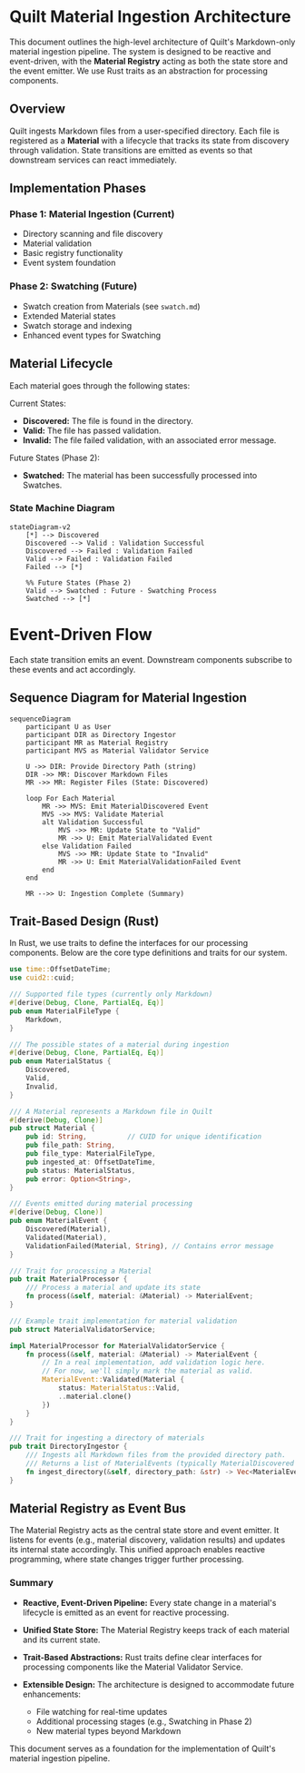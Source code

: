# Quilt Material Ingestion Architecture

This document outlines the high-level architecture of Quilt's Markdown-only material ingestion pipeline. The system is designed to be reactive and event-driven, with the **Material Registry** acting as both the state store and the event emitter. We use Rust traits as an abstraction for processing components.

## Overview

Quilt ingests Markdown files from a user-specified directory. Each file is registered as a **Material** with a lifecycle that tracks its state from discovery through validation. State transitions are emitted as events so that downstream services can react immediately.

## Implementation Phases

### Phase 1: Material Ingestion (Current)

- Directory scanning and file discovery
- Material validation
- Basic registry functionality
- Event system foundation

### Phase 2: Swatching (Future)

- Swatch creation from Materials (see `swatch.md`)
- Extended Material states
- Swatch storage and indexing
- Enhanced event types for Swatching

## Material Lifecycle

Each material goes through the following states:

Current States:

- **Discovered:** The file is found in the directory.
- **Valid:** The file has passed validation.
- **Invalid:** The file failed validation, with an associated error message.

Future States (Phase 2):

- **Swatched:** The material has been successfully processed into Swatches.

### State Machine Diagram

```mermaid
stateDiagram-v2
    [*] --> Discovered
    Discovered --> Valid : Validation Successful
    Discovered --> Failed : Validation Failed
    Valid --> Failed : Validation Failed
    Failed --> [*]

    %% Future States (Phase 2)
    Valid --> Swatched : Future - Swatching Process
    Swatched --> [*]
```

# Event-Driven Flow

Each state transition emits an event. Downstream components subscribe to these events and act accordingly.

## Sequence Diagram for Material Ingestion

```mermaid
sequenceDiagram
    participant U as User
    participant DIR as Directory Ingestor
    participant MR as Material Registry
    participant MVS as Material Validator Service

    U ->> DIR: Provide Directory Path (string)
    DIR ->> MR: Discover Markdown Files
    MR ->> MR: Register Files (State: Discovered)

    loop For Each Material
        MR ->> MVS: Emit MaterialDiscovered Event
        MVS ->> MVS: Validate Material
        alt Validation Successful
            MVS ->> MR: Update State to "Valid"
            MR ->> U: Emit MaterialValidated Event
        else Validation Failed
            MVS ->> MR: Update State to "Invalid"
            MR ->> U: Emit MaterialValidationFailed Event
        end
    end

    MR -->> U: Ingestion Complete (Summary)
```

## Trait-Based Design (Rust)

In Rust, we use traits to define the interfaces for our processing components. Below are the core type definitions and traits for our system.

```rust
use time::OffsetDateTime;
use cuid2::cuid;

/// Supported file types (currently only Markdown)
#[derive(Debug, Clone, PartialEq, Eq)]
pub enum MaterialFileType {
    Markdown,
}

/// The possible states of a material during ingestion
#[derive(Debug, Clone, PartialEq, Eq)]
pub enum MaterialStatus {
    Discovered,
    Valid,
    Invalid,
}

/// A Material represents a Markdown file in Quilt
#[derive(Debug, Clone)]
pub struct Material {
    pub id: String,          // CUID for unique identification
    pub file_path: String,
    pub file_type: MaterialFileType,
    pub ingested_at: OffsetDateTime,
    pub status: MaterialStatus,
    pub error: Option<String>,
}

/// Events emitted during material processing
#[derive(Debug, Clone)]
pub enum MaterialEvent {
    Discovered(Material),
    Validated(Material),
    ValidationFailed(Material, String), // Contains error message
}

/// Trait for processing a Material
pub trait MaterialProcessor {
    /// Process a material and update its state
    fn process(&self, material: &Material) -> MaterialEvent;
}

/// Example trait implementation for material validation
pub struct MaterialValidatorService;

impl MaterialProcessor for MaterialValidatorService {
    fn process(&self, material: &Material) -> MaterialEvent {
        // In a real implementation, add validation logic here.
        // For now, we'll simply mark the material as valid.
        MaterialEvent::Validated(Material {
            status: MaterialStatus::Valid,
            ..material.clone()
        })
    }
}

/// Trait for ingesting a directory of materials
pub trait DirectoryIngestor {
    /// Ingests all Markdown files from the provided directory path.
    /// Returns a list of MaterialEvents (typically MaterialDiscovered events).
    fn ingest_directory(&self, directory_path: &str) -> Vec<MaterialEvent>;
}

```

## Material Registry as Event Bus

The Material Registry acts as the central state store and event emitter. It listens for events (e.g., material discovery, validation results) and updates its internal state accordingly. This unified approach enables reactive programming, where state changes trigger further processing.

### Summary

- **Reactive, Event-Driven Pipeline:**
  Every state change in a material's lifecycle is emitted as an event for reactive processing.

- **Unified State Store:**
  The Material Registry keeps track of each material and its current state.

- **Trait-Based Abstractions:**
  Rust traits define clear interfaces for processing components like the Material Validator Service.

- **Extensible Design:**
  The architecture is designed to accommodate future enhancements:
  - File watching for real-time updates
  - Additional processing stages (e.g., Swatching in Phase 2)
  - New material types beyond Markdown

This document serves as a foundation for the implementation of Quilt's material ingestion pipeline.
